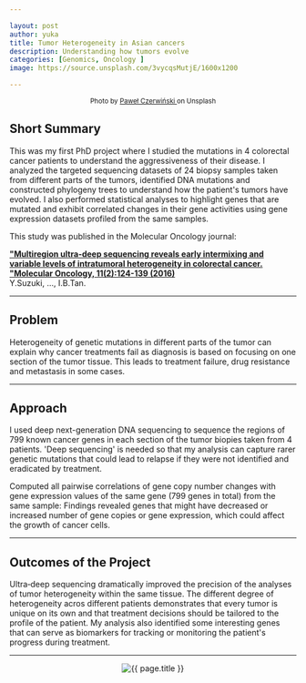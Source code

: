 ```yaml
---

layout: post
author: yuka
title: Tumor Heterogeneity in Asian cancers
description: Understanding how tumors evolve
categories: [Genomics, Oncology ]
image: https://source.unsplash.com/3vycqsMutjE/1600x1200 

---
```

<div align="center"><small>Photo by  <a href = "https://unsplash.com/photos/hNrd99q5peI">Paweł Czerwiński </a> on Unsplash</small></div>

## Short Summary
This was my first PhD project where I studied the mutations in 4 colorectal cancer patients to understand the aggressiveness of their disease. I analyzed the targeted sequencing datasets of 24 biopsy samples taken from different parts of the tumors, identified DNA mutations and constructed phylogeny trees to understand how the patient's tumors have evolved. I also performed statistical analyses to highlight genes that are mutated and exhibit correlated changes in their gene activities using gene expression datasets profiled from the same samples.

This study was published in the Molecular Oncology journal:

<p><b><a href="https://febs.onlinelibrary.wiley.com/doi/full/10.1002/1878-0261.12012">"Multiregion ultra‐deep sequencing reveals early intermixing and variable levels of intratumoral heterogeneity in colorectal cancer. "Molecular Oncology, 11(2):124-139 (2016)</a></b><br />
Y.Suzuki, ..., I.B.Tan.</p>

---
## Problem
Heterogeneity of genetic mutations in different parts of the tumor can explain why cancer treatments fail as diagnosis is based on focusing on one section of the tumor tissue.  This leads to treatment failure, drug resistance and metastasis in some cases. 

---
## Approach
I used deep next-generation DNA sequencing to sequence the regions of 799 known cancer genes in each section of the tumor biopies taken from 4 patients. 'Deep sequencing' is needed so that my analysis can capture rarer genetic mutations that could lead to relapse if they were not identified and eradicated by treatment. 



Computed all pairwise correlations of gene copy number changes with gene expression values of the same gene (799 genes in total) from the same sample: Findings revealed genes that might have decreased or increased number of gene copies or gene expression, which could affect the growth of cancer cells.


---
## Outcomes of the Project
Ultra‐deep sequencing dramatically improved the precision of the analyses of tumor heterogeneity within the same tissue. The different degree of heterogeneity acros different patients demonstrates that every tumor is unique on its own and that treatment decisions should be tailored to the profile of the patient. My analysis also identified some interesting genes that can serve as biomarkers for tracking or monitoring the patient's progress during treatment.

---


<div align="center">
  <img class="featured-image img-fluid" src="{{ site.baseurl }}/assets/images/ith-pt1.001.png" alt="{{ page.title }}">
</div>
